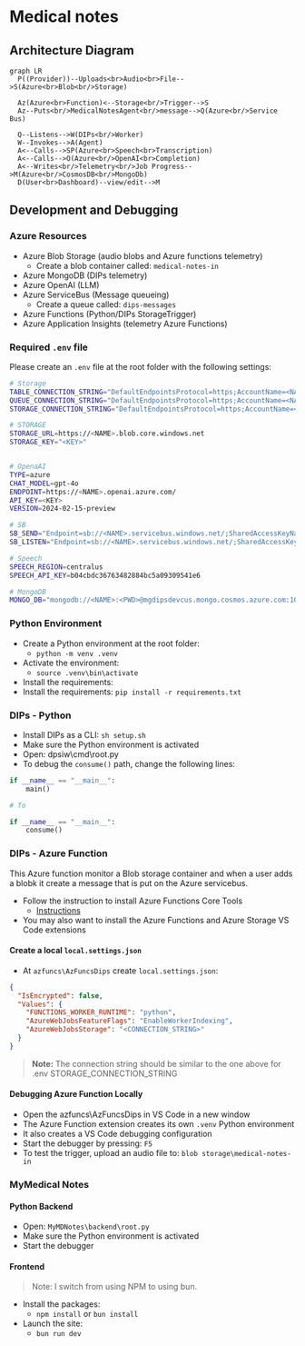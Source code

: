 # Medical notes

## Architecture Diagram

```mermaid
graph LR
  P((Provider))--Uploads<br>Audio<br>File-->S(Azure<br>Blob<br/>Storage)

  Az(Azure<br>Function)<--Storage<br/>Trigger-->S
  Az--Puts<br/>MedicalNotesAgent<br/>message-->Q(Azure<br/>Service Bus)
  
  Q--Listens-->W(DIPs<br/>Worker)
  W--Invokes-->A(Agent)
  A<--Calls-->SP(Azure<br>Speech<br>Transcription)
  A<--Calls-->O(Azure<br/>OpenAI<br>Completion)
  A<--Writes<br/>Telemetry<br/>Job Progress-->M(Azure<br/>CosmosDB<br/>MongoDb)
  D(User<br>Dashboard)--view/edit-->M

```

## Development and Debugging

### Azure Resources

- Azure Blob Storage (audio blobs and Azure functions telemetry)
  - Create a blob container called: `medical-notes-in`
- Azure MongoDB (DIPs telemetry)
- Azure OpenAI (LLM)
- Azure ServiceBus (Message queueing)
  - Create a queue called: `dips-messages`
- Azure Functions (Python/DIPs StorageTrigger)
- Azure Application Insights (telemetry Azure Functions)



### Required `.env` file

Please create an `.env` file at the root folder with the following settings:

```bash
# Storage
TABLE_CONNECTION_STRING="DefaultEndpointsProtocol=https;AccountName=<NAME>;AccountKey=<KEY>;EndpointSuffix=core.windows.net"
QUEUE_CONNECTION_STRING="DefaultEndpointsProtocol=https;AccountName=<NAME>;AccountKey=<KEY>;EndpointSuffix=core.windows.net"
STORAGE_CONNECTION_STRING="DefaultEndpointsProtocol=https;AccountName=<NAME>;AccountKey=<KEY>;EndpointSuffix=core.windows.net"

# STORAGE
STORAGE_URL=https://<NAME>.blob.core.windows.net
STORAGE_KEY="<KEY>"


# OpenaAI
TYPE=azure
CHAT_MODEL=gpt-4o
ENDPOINT=https://<NAME>.openai.azure.com/
API_KEY=<KEY>
VERSION=2024-02-15-preview

# SB
SB_SEND="Endpoint=sb://<NAME>.servicebus.windows.net/;SharedAccessKeyName=DIPS_SEND;SharedAccessKey=<KEY>;EntityPath=dips-messages"
SB_LISTEN="Endpoint=sb://<NAME>.servicebus.windows.net/;SharedAccessKeyName=DIPS_LISTEN;SharedAccessKey=<KEY>;EntityPath=dips-messages"

# Speech
SPEECH_REGION=centralus
SPEECH_API_KEY=b04cbdc36763482884bc5a09309541e6

# MongoDB
MONGO_DB="mongodb://<NAME>:<PWD>@mgdipsdevcus.mongo.cosmos.azure.com:10255/?ssl=true&retrywrites=false&replicaSet=globaldb&maxIdleTimeMS=120000&appName=@mgdipsdevcus@"
```
### Python Environment

- Create a Python environment at the root folder:
  - `python -m venv .venv`
- Activate the environment:
  - `source .venv\bin\activate`
- Install the requirements:
- Install the requirements: `pip install -r requirements.txt`

### DIPs - Python

- Install DIPs as a CLI: `sh setup.sh`
- Make sure the Python environment is activated
- Open: dpsiw\cmd\root.py
- To debug the `consume()` path, change the following lines:

```python
if __name__ == "__main__":
    main()

# To

if __name__ == "__main__":
    consume()
```

### DIPs - Azure Function

This Azure function monitor a Blob storage container and when a user adds a blobk it create a message that is put on the Azure servicebus.

- Follow the instruction to install Azure Functions Core Tools
  - [Instructions](https://learn.microsoft.com/en-us/azure/azure-functions/create-first-function-cli-python?tabs=linux%2Cbash%2Cazure-cli%2Cbrowser)
- You may also want to install the Azure Functions and Azure Storage VS Code extensions

#### Create a local `local.settings.json`

- At `azfuncs\AzFuncsDips` create `local.settings.json`:

```json
{
  "IsEncrypted": false,
  "Values": {
    "FUNCTIONS_WORKER_RUNTIME": "python",
    "AzureWebJobsFeatureFlags": "EnableWorkerIndexing",
    "AzureWebJobsStorage": "<CONNECTION_STRING>"
  }
}
```

> **Note:** The connection string should be similar to the one above for .env STORAGE_CONNECTION_STRING

#### Debugging Azure Function Locally

- Open the azfuncs\AzFuncsDips in VS Code in a new window
- The Azure Function extension creates its own `.venv` Python environment
- It also creates a VS Code debugging configuration
- Start the debugger by pressing: `F5`
- To test the trigger, upload an audio file to: `blob storage\medical-notes-in`

### MyMedical Notes

#### Python Backend

- Open: `MyMDNotes\backend\root.py`
- Make sure the Python environment is activated
- Start the debugger

#### Frontend

> Note: I switch from using NPM to using bun.

- Install the packages: 
  - `npm install` or `bun install`
- Launch the site: 
  - `bun run dev`
